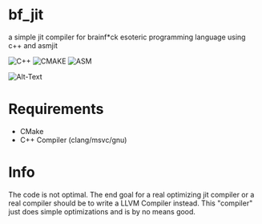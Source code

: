 # bf_jit
a simple jit compiler for brainf*ck esoteric programming language using c++ and asmjit

![C++](https://img.shields.io/badge/-C++-000?&logo=C++)
![CMAKE](https://img.shields.io/badge/-CMake-000?&logo=CMake)
![ASM](https://img.shields.io/badge/-ASM-000?&logo=ASM)

![Alt-Text](https://i.imgur.com/5sfewls.png)

# Requirements
- CMake
- C++ Compiler (clang/msvc/gnu)

# Info
The code is not optimal. The end goal for a real optimizing jit compiler or a real compiler should be to write a LLVM Compiler instead.
This "compiler" just does simple optimizations and is by no means good.


